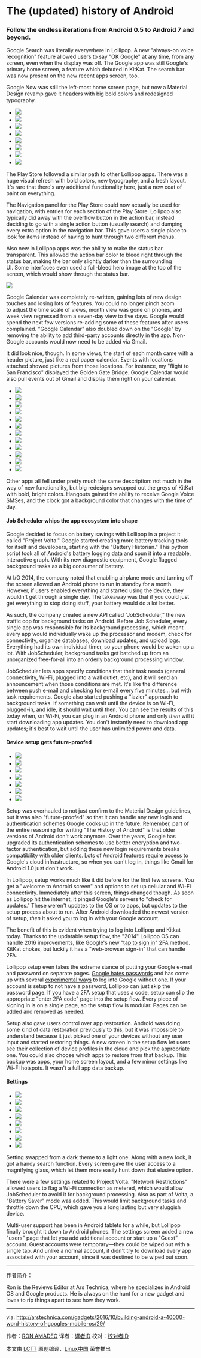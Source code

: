 The (updated) history of Android
============================================================

### Follow the endless iterations from Android 0.5 to Android 7 and beyond.


Google Search was literally everywhere in Lollipop. A new "always-on voice recognition" feature allowed users to say "OK Google" at any time, from any screen, even when the display was off. The Google app was still Google's primary home screen, a feature which debuted in KitKat. The search bar was now present on the new recent apps screen, too.

Google Now was still the left-most home screen page, but now a Material Design revamp gave it headers with big bold colors and redesigned typography.

*   [
     ![](https://cdn.arstechnica.net/wp-content/uploads/2016/10/play-store-1-150x150.jpg) 
    ][1]
*   [
     ![](https://cdn.arstechnica.net/wp-content/uploads/2016/10/play2-150x150.jpg) 
    ][2]
*   [
     ![](https://cdn.arstechnica.net/wp-content/uploads/2016/10/6-150x150.jpg) 
    ][3]
*   [
     ![](https://cdn.arstechnica.net/wp-content/uploads/2016/10/5-150x150.jpg) 
    ][4]
*   [
     ![](https://cdn.arstechnica.net/wp-content/uploads/2016/10/12-2-150x150.jpg) 
    ][5]
*   [
     ![](https://cdn.arstechnica.net/wp-content/uploads/2016/10/14-1-150x150.jpg) 
    ][6]
*   [
     ![](https://cdn.arstechnica.net/wp-content/uploads/2016/10/19-1-150x150.jpg) 
    ][7]
*   [
     ![](https://cdn.arstechnica.net/wp-content/uploads/2016/10/13-2-150x150.jpg) 
    ][8]

The Play Store followed a similar path to other Lollipop apps. There was a huge visual refresh with bold colors, new typography, and a fresh layout. It's rare that there's any additional functionality here, just a new coat of paint on everything.

The Navigation panel for the Play Store could now actually be used for navigation, with entries for each section of the Play Store. Lollipop also typically did away with the overflow button in the action bar, instead deciding to go with a single action button (usually search) and dumping every extra option in the navigation bar. This gave users a single place to look for items instead of having to hunt through two different menus.

Also new in Lollipop apps was the ability to make the status bar transparent. This allowed the action bar color to bleed right through the status bar, making the bar only slightly darker than the surrounding UI. Some interfaces even used a full-bleed hero image at the top of the screen, which would show through the status bar.

[
 ![](https://cdn.arstechnica.net/wp-content/uploads/2016/10/2-1-980x481.jpg) 
][38]


Google Calendar was completely re-written, gaining lots of new design touches and losing lots of features. You could no longer pinch zoom to adjust the time scale of views, month view was gone on phones, and week view regressed from a seven-day view to five days. Google would spend the next few versions re-adding some of these features after users complained. "Google Calendar" also doubled down on the "Google" by removing the ability to add third-party accounts directly in the app. Non-Google accounts would now need to be added via Gmail.

It did look nice, though. In some views, the start of each month came with a header picture, just like a real paper calendar. Events with locations attached showed pictures from those locations. For instance, my "flight to San Francisco" displayed the Golden Gate Bridge. Google Calendar would also pull events out of Gmail and display them right on your calendar.

*   [
     ![](https://cdn.arstechnica.net/wp-content/uploads/2016/10/7-150x150.jpg) 
    ][9]
*   [
     ![](https://cdn.arstechnica.net/wp-content/uploads/2016/10/8-150x150.jpg) 
    ][10]
*   [
     ![](https://cdn.arstechnica.net/wp-content/uploads/2016/10/12-150x150.jpg) 
    ][11]
*   [
     ![](https://cdn.arstechnica.net/wp-content/uploads/2016/10/13-150x150.jpg) 
    ][12]
*   [
     ![](https://cdn.arstechnica.net/wp-content/uploads/2016/10/3-1-150x150.jpg) 
    ][13]
*   [
     ![](https://cdn.arstechnica.net/wp-content/uploads/2016/10/14-150x150.jpg) 
    ][14]
*   [
     ![](https://cdn.arstechnica.net/wp-content/uploads/2016/10/6-2-150x150.jpg) 
    ][15]
*   [
     ![](https://cdn.arstechnica.net/wp-content/uploads/2016/10/5-3-150x150.jpg) 
    ][16]
*   [
     ![](https://cdn.arstechnica.net/wp-content/uploads/2016/10/7-2-150x150.jpg) 
    ][17]
*   [
     ![](https://cdn.arstechnica.net/wp-content/uploads/2016/10/9-1-150x150.jpg) 
    ][18]
*   [
     ![](https://cdn.arstechnica.net/wp-content/uploads/2016/10/10-1-150x150.jpg) 
    ][19]
*   [
     ![](https://cdn.arstechnica.net/wp-content/uploads/2016/10/28-1-150x150.jpg) 
    ][20]

Other apps all fell under pretty much the same description: not much in the way of new functionality, but big redesigns swapped out the greys of KitKat with bold, bright colors. Hangouts gained the ability to receive Google Voice SMSes, and the clock got a background color that changes with the time of day.

#### Job Scheduler whips the app ecosystem into shape

Google decided to focus on battery savings with Lollipop in a project it called "Project Volta." Google started creating more battery tracking tools for itself and developers, starting with the "Battery Historian." This python script took all of Android's battery logging data and spun it into a readable, interactive graph. With its new diagnostic equipment, Google flagged background tasks as a big consumer of battery.

At I/O 2014, the company noted that enabling airplane mode and turning off the screen allowed an Android phone to run in standby for a month. However, if users enabled everything and started using the device, they wouldn't get through a single day. The takeaway was that if you could just get everything to stop doing stuff, your battery would do a lot better.

As such, the company created a new API called "JobScheduler," the new traffic cop for background tasks on Android. Before Job Scheduler, every single app was responsible for its background processing, which meant every app would individually wake up the processor and modem, check for connectivity, organize databases, download updates, and upload logs. Everything had its own individual timer, so your phone would be woken up a lot. With JobScheduler, background tasks get batched up from an unorganized free-for-all into an orderly background processing window.

JobScheduler lets apps specify conditions that their task needs (general connectivity, Wi-Fi, plugged into a wall outlet, etc), and it will send an announcement when those conditions are met. It's like the difference between push e-mail and checking for e-mail every five minutes... but with task requirements. Google also started pushing a "lazier" approach to background tasks. If something can wait until the device is on Wi-Fi, plugged-in, and idle, it should wait until then. You can see the results of this today when, on Wi-Fi, you can plug in an Android phone and only _then_ will it start downloading app updates. You don't instantly need to download app updates; it's best to wait until the user has unlimited power and data.

#### Device setup gets future-proofed

*   [
     ![](https://cdn.arstechnica.net/wp-content/uploads/2016/10/25-1-150x150.jpg) 
    ][21]
*   [
     ![](https://cdn.arstechnica.net/wp-content/uploads/2016/10/26-150x150.jpg) 
    ][22]
*   [
     ![](https://cdn.arstechnica.net/wp-content/uploads/2014/10/setup2-150x150.jpg) 
    ][23]
*   [
     ![](https://cdn.arstechnica.net/wp-content/uploads/2014/10/setup3-150x150.jpg) 
    ][24]
*   [
     ![](https://cdn.arstechnica.net/wp-content/uploads/2014/10/setup4-150x150.jpg) 
    ][25]
*   [
     ![](https://cdn.arstechnica.net/wp-content/uploads/2014/10/setup5-150x150.jpg) 
    ][26]
*   [
     ![](https://cdn.arstechnica.net/wp-content/uploads/2014/10/setup6-150x150.png) 
    ][27]

Setup was overhauled to not just confirm to the Material Design guidelines, but it was also "future-proofed" so that it can handle any new login and authentication schemes Google cooks up in the future. Remember, part of the entire reasoning for writing "The History of Android" is that older versions of Android don't work anymore. Over the years, Google has upgraded its authentication schemes to use better encryption and two-factor authentication, but adding these new login requirements breaks compatibility with older clients. Lots of Android features require access to Google's cloud infrastructure, so when you can't log in, things like Gmail for Android 1.0 just don't work.

In Lollipop, setup works much like it did before for the first few screens. You get a "welcome to Android screen" and options to set up cellular and Wi-Fi connectivity. Immediately after this screen, things changed though. As soon as Lollipop hit the internet, it pinged Google's servers to "check for updates." These weren't updates to the OS or to apps, but updates to the setup process about to run. After Android downloaded the newest version of setup, _then_ it asked you to log in with your Google account.

The benefit of this is evident when trying to log into Lollipop and Kitkat today. Thanks to the updatable setup flow, the "2014" Lollipop OS can handle 2016 improvements, like Google's new "[tap to sign in][39]" 2FA method. KitKat chokes, but luckily it has a "web-browser sign-in" that can handle 2FA.

Lollipop setup even takes the extreme stance of putting your Google e-mail and password on separate pages. [Google hates passwords][40] and has come up with several [experimental ways][41] to log into Google without one. If your account is setup to not have a password, Lollipop can just skip the password page. If you have a 2FA setup that uses a code, setup can slip the appropriate "enter 2FA code" page into the setup flow. Every piece of signing in is on a single page, so the setup flow is modular. Pages can be added and removed as needed.

Setup also gave users control over app restoration. Android was doing some kind of data restoration previously to this, but it was impossible to understand because it just picked one of your devices without any user input and started restoring things. A new screen in the setup flow let users see their collection of device profiles in the cloud and pick the appropriate one. You could also choose which apps to restore from that backup. This backup was apps, your home screen layout, and a few minor settings like Wi-Fi hotspots. It wasn't a full app data backup.

#### Settings


*   [
     ![](https://cdn.arstechnica.net/wp-content/uploads/2016/10/29-1-150x150.jpg) 
    ][28]
*   [
     ![](https://cdn.arstechnica.net/wp-content/uploads/2016/10/settings-1-150x150.jpg) 
    ][29]
*   [
     ![](https://cdn.arstechnica.net/wp-content/uploads/2016/10/2014-11-11-16.45.47-150x150.png) 
    ][30]
*   [
     ![](https://cdn.arstechnica.net/wp-content/uploads/2016/10/battery-150x150.jpg) 
    ][31]
*   [
     ![](https://cdn.arstechnica.net/wp-content/uploads/2014/11/user1-150x150.jpg) 
    ][32]
*   [
     ![](https://cdn.arstechnica.net/wp-content/uploads/2014/11/users2-150x150.jpg) 
    ][33]
*   [
     ![](https://cdn.arstechnica.net/wp-content/uploads/2016/10/30-1-150x150.jpg) 
    ][34]
*   [
     ![](https://cdn.arstechnica.net/wp-content/uploads/2016/10/31-150x150.jpg) 
    ][35]

Setting swapped from a dark theme to a light one. Along with a new look, it got a handy search function. Every screen gave the user access to a magnifying glass, which let them more easily hunt down that elusive option.

There were a few settings related to Project Volta. "Network Restrictions" allowed users to flag a Wi-Fi connection as metered, which would allow JobScheduler to avoid it for background processing. Also as part of Volta, a "Battery Saver" mode was added. This would limit background tasks and throttle down the CPU, which gave you a long lasting but very sluggish device.

Multi-user support has been in Android tablets for a while, but Lollipop finally brought it down to Android phones. The settings screen added a new "users" page that let you add additional account or start up a "Guest" account. Guest accounts were temporary—they could be wiped out with a single tap. And unlike a normal account, it didn't try to download every app associated with your account, since it was destined to be wiped out soon.

--------------------------------------------------------------------------------

作者简介：

Ron is the Reviews Editor at Ars Technica, where he specializes in Android OS and Google products. He is always on the hunt for a new gadget and loves to rip things apart to see how they work.

--------------------------------------------------------------------------------

via: http://arstechnica.com/gadgets/2016/10/building-android-a-40000-word-history-of-googles-mobile-os/29/

作者：[RON AMADEO][a]
译者：[译者ID](https://github.com/译者ID)
校对：[校对者ID](https://github.com/校对者ID)

本文由 [LCTT](https://github.com/LCTT/TranslateProject) 原创编译，[Linux中国](https://linux.cn/) 荣誉推出

[a]: http://arstechnica.com/author/ronamadeo
[1]:http://arstechnica.com/gadgets/2016/10/building-android-a-40000-word-history-of-googles-mobile-os/29/#
[2]:http://arstechnica.com/gadgets/2016/10/building-android-a-40000-word-history-of-googles-mobile-os/29/#
[3]:http://arstechnica.com/gadgets/2016/10/building-android-a-40000-word-history-of-googles-mobile-os/29/#
[4]:http://arstechnica.com/gadgets/2016/10/building-android-a-40000-word-history-of-googles-mobile-os/29/#
[5]:http://arstechnica.com/gadgets/2016/10/building-android-a-40000-word-history-of-googles-mobile-os/29/#
[6]:http://arstechnica.com/gadgets/2016/10/building-android-a-40000-word-history-of-googles-mobile-os/29/#
[7]:http://arstechnica.com/gadgets/2016/10/building-android-a-40000-word-history-of-googles-mobile-os/29/#
[8]:http://arstechnica.com/gadgets/2016/10/building-android-a-40000-word-history-of-googles-mobile-os/29/#
[9]:http://arstechnica.com/gadgets/2016/10/building-android-a-40000-word-history-of-googles-mobile-os/29/#
[10]:http://arstechnica.com/gadgets/2016/10/building-android-a-40000-word-history-of-googles-mobile-os/29/#
[11]:http://arstechnica.com/gadgets/2016/10/building-android-a-40000-word-history-of-googles-mobile-os/29/#
[12]:http://arstechnica.com/gadgets/2016/10/building-android-a-40000-word-history-of-googles-mobile-os/29/#
[13]:http://arstechnica.com/gadgets/2016/10/building-android-a-40000-word-history-of-googles-mobile-os/29/#
[14]:http://arstechnica.com/gadgets/2016/10/building-android-a-40000-word-history-of-googles-mobile-os/29/#
[15]:http://arstechnica.com/gadgets/2016/10/building-android-a-40000-word-history-of-googles-mobile-os/29/#
[16]:http://arstechnica.com/gadgets/2016/10/building-android-a-40000-word-history-of-googles-mobile-os/29/#
[17]:http://arstechnica.com/gadgets/2016/10/building-android-a-40000-word-history-of-googles-mobile-os/29/#
[18]:http://arstechnica.com/gadgets/2016/10/building-android-a-40000-word-history-of-googles-mobile-os/29/#
[19]:http://arstechnica.com/gadgets/2016/10/building-android-a-40000-word-history-of-googles-mobile-os/29/#
[20]:http://arstechnica.com/gadgets/2016/10/building-android-a-40000-word-history-of-googles-mobile-os/29/#
[21]:http://arstechnica.com/gadgets/2016/10/building-android-a-40000-word-history-of-googles-mobile-os/29/#
[22]:http://arstechnica.com/gadgets/2016/10/building-android-a-40000-word-history-of-googles-mobile-os/29/#
[23]:http://arstechnica.com/gadgets/2016/10/building-android-a-40000-word-history-of-googles-mobile-os/29/#
[24]:http://arstechnica.com/gadgets/2016/10/building-android-a-40000-word-history-of-googles-mobile-os/29/#
[25]:http://arstechnica.com/gadgets/2016/10/building-android-a-40000-word-history-of-googles-mobile-os/29/#
[26]:http://arstechnica.com/gadgets/2016/10/building-android-a-40000-word-history-of-googles-mobile-os/29/#
[27]:http://arstechnica.com/gadgets/2016/10/building-android-a-40000-word-history-of-googles-mobile-os/29/#
[28]:http://arstechnica.com/gadgets/2016/10/building-android-a-40000-word-history-of-googles-mobile-os/29/#
[29]:http://arstechnica.com/gadgets/2016/10/building-android-a-40000-word-history-of-googles-mobile-os/29/#
[30]:http://arstechnica.com/gadgets/2016/10/building-android-a-40000-word-history-of-googles-mobile-os/29/#
[31]:http://arstechnica.com/gadgets/2016/10/building-android-a-40000-word-history-of-googles-mobile-os/29/#
[32]:http://arstechnica.com/gadgets/2016/10/building-android-a-40000-word-history-of-googles-mobile-os/29/#
[33]:http://arstechnica.com/gadgets/2016/10/building-android-a-40000-word-history-of-googles-mobile-os/29/#
[34]:http://arstechnica.com/gadgets/2016/10/building-android-a-40000-word-history-of-googles-mobile-os/29/#
[35]:http://arstechnica.com/gadgets/2016/10/building-android-a-40000-word-history-of-googles-mobile-os/29/#
[36]:https://cdn.arstechnica.net/wp-content/uploads/2016/10/2-1.jpg
[37]:http://arstechnica.com/author/ronamadeo/
[38]:https://cdn.arstechnica.net/wp-content/uploads/2016/10/2-1.jpg
[39]:http://arstechnica.com/gadgets/2016/06/googles-new-two-factor-authentication-system-tap-yes-to-log-in/
[40]:https://www.theguardian.com/technology/2016/may/24/google-passwords-android
[41]:http://www.androidpolice.com/2015/12/22/google-appears-to-be-testing-a-new-way-to-log-into-your-account-on-other-devices-with-just-your-phone-no-password-needed/

